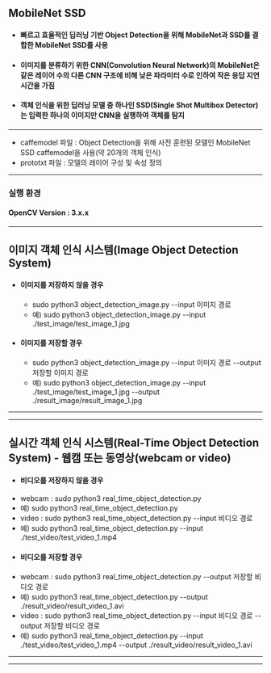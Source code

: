 ## MobileNet SSD
* #### 빠르고 효율적인 딥러닝 기반 Object Detection을 위해 MobileNet과 SSD를 결합한 MobileNet SSD를 사용
* #### 이미지를 분류하기 위한 CNN(Convolution Neural Network)의 MobileNet은 같은 레이어 수의 다른 CNN 구조에 비해 낮은 파라미터 수로 인하여 작은 응답 지연 시간을 가짐
* #### 객체 인식을 위한 딥러닝 모델 중 하나인 SSD(Single Shot Multibox Detector)는 입력한 하나의 이미지만 CNN을 실행하여 객체를 탐지
---
 - caffemodel 파일 : Object Detection을 위해 사전 훈련된 모델인 MobileNet SSD caffemodel을 사용(약 20개의 객체 인식)
 - prototxt 파일 : 모델의 레이어 구성 및 속성 정의
---
### 실행 환경
#### OpenCV Version : 3.x.x
---
## 이미지 객체 인식 시스템(Image Object Detection System)
* #### 이미지를 저장하지 않을 경우
  * sudo python3 object_detection_image.py --input 이미지 경로
  * 예) sudo python3 object_detection_image.py --input ./test_image/test_image_1.jpg
* #### 이미지를 저장할 경우
  * sudo python3 object_detection_image.py --input 이미지 경로 --output 저장할 이미지 경로
  * 예) sudo python3 object_detection_image.py --input ./test_image/test_image_1.jpg --output ./result_image/result_image_1.jpg
---

---
## 실시간 객체 인식 시스템(Real-Time Object Detection System) - 웹캠 또는 동영상(webcam or video)
* #### 비디오를 저장하지 않을 경우
 * webcam : sudo python3 real_time_object_detection.py
  * 예) sudo python3 real_time_object_detection.py
 * video : sudo python3 real_time_object_detection.py --input 비디오 경로
  * 예) sudo python3 real_time_object_detection.py --input ./test_video/test_video_1.mp4
* #### 비디오를 저장할 경우
 * webcam : sudo python3 real_time_object_detection.py --output 저장할 비디오 경로
  * 예) sudo python3 real_time_object_detection.py --output ./result_video/result_video_1.avi
 * video : sudo python3 real_time_object_detection.py --input 비디오 경로 --output 저장할 비디오 경로
  * 예) sudo python3 real_time_object_detection.py --input ./test_video/test_video_1.mp4 --output ./result_video/result_video_1.avi
---

---
